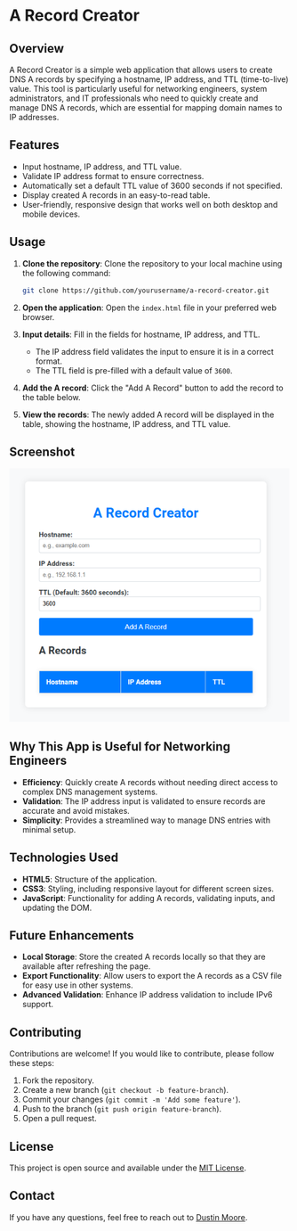 # A Record Creator

## Overview
A Record Creator is a simple web application that allows users to create DNS A records by specifying a hostname, IP address, and TTL (time-to-live) value. This tool is particularly useful for networking engineers, system administrators, and IT professionals who need to quickly create and manage DNS A records, which are essential for mapping domain names to IP addresses.

## Features
- Input hostname, IP address, and TTL value.
- Validate IP address format to ensure correctness.
- Automatically set a default TTL value of 3600 seconds if not specified.
- Display created A records in an easy-to-read table.
- User-friendly, responsive design that works well on both desktop and mobile devices.

## Usage
1. **Clone the repository**: Clone the repository to your local machine using the following command:
   ```sh
   git clone https://github.com/yourusername/a-record-creator.git
   ```

2. **Open the application**: Open the `index.html` file in your preferred web browser.

3. **Input details**: Fill in the fields for hostname, IP address, and TTL.
   - The IP address field validates the input to ensure it is in a correct format.
   - The TTL field is pre-filled with a default value of `3600`.

4. **Add the A record**: Click the "Add A Record" button to add the record to the table below.

5. **View the records**: The newly added A record will be displayed in the table, showing the hostname, IP address, and TTL value.

## Screenshot
![A Record Creator Screenshot](./assets/images/a-01.png)

## Why This App is Useful for Networking Engineers
- **Efficiency**: Quickly create A records without needing direct access to complex DNS management systems.
- **Validation**: The IP address input is validated to ensure records are accurate and avoid mistakes.
- **Simplicity**: Provides a streamlined way to manage DNS entries with minimal setup.

## Technologies Used
- **HTML5**: Structure of the application.
- **CSS3**: Styling, including responsive layout for different screen sizes.
- **JavaScript**: Functionality for adding A records, validating inputs, and updating the DOM.

## Future Enhancements
- **Local Storage**: Store the created A records locally so that they are available after refreshing the page.
- **Export Functionality**: Allow users to export the A records as a CSV file for easy use in other systems.
- **Advanced Validation**: Enhance IP address validation to include IPv6 support.

## Contributing
Contributions are welcome! If you would like to contribute, please follow these steps:
1. Fork the repository.
2. Create a new branch (`git checkout -b feature-branch`).
3. Commit your changes (`git commit -m 'Add some feature'`).
4. Push to the branch (`git push origin feature-branch`).
5. Open a pull request.

## License
This project is open source and available under the [MIT License](LICENSE).

## Contact
If you have any questions, feel free to reach out to [Dustin Moore](https://www.linkedin/in/dustinmmoore).

